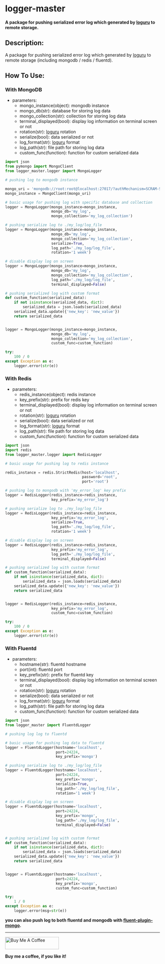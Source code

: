 # logger-master
**A package for pushing serialized error log which generated by [loguru](https://github.com/Delgan/loguru "loguru") to remote storage.**

## Description:
A package for pushing serialized error log which generated by [loguru](https://github.com/Delgan/loguru "loguru") to remote storage (including mongodb / redis / fluentd).

## How To Use:

### With MongoDB
* parameters:
    - mongo_instance(object): mongodb instance
    - mongo_db(str): database for storing log data
    - mongo_collection(str): collection for storing log data
    - terminal_displayed(bool): display log information on terminal screen or not
    - rotation(str): [loguru](https://github.com/Delgan/loguru#modern-string-formatting-using-braces-style) rotation
    - serialize(bool): data serialized or not
    - log_format(str): [loguru](https://github.com/Delgan/loguru#modern-string-formatting-using-braces-style) format
    - log_path(str): file path for storing log data
    - custom_func(function): function for custom serialized data
```python
import json
from pymongo import MongoClient
from logger_master.logger import MongoLogger

# pushing log to mongodb instance

mongo_uri = 'mongodb://root:root@localhost:27017/?authMechanism=SCRAM-SHA-1'
mongo_instance = MongoClient(mongo_uri)

# basic usage for pushing log with specific database and collection
logger = MongoLogger(mongo_instance=mongo_instance,
                     mongo_db='my_log',
                     mongo_collection='my_log_collection')

# pushing serialize log to ./my_log/log_file
logger = MongoLogger(mongo_instance=mongo_instance,
                     mongo_db='my_log',
                     mongo_collection='my_log_collection',
                     serialize=True,
                     log_path='./my_log/log_file',
                     rotation='1 week')

# disable display log on screen
logger = MongoLogger(mongo_instance=mongo_instance,
                     mongo_db='my_log',
                     mongo_collection='my_log_collection',
                     log_path='./my_log/log_file',
                     terminal_displayed=False)

# pushing serialized log with custom format
def custom_function(serialized_data):
    if not isinstance(serialized_data, dict):
        serialized_data = json.loads(serialized_data)
    serialized_data.update({'new_key': 'new_value'})
    return serialized_data


logger = MongoLogger(mongo_instance=mongo_instance,
                     mongo_db='my_log',
                     mongo_collection='my_log_collection', 
                     custom_func=custom_function)

try:
    100 / 0
except Exception as e:
    logger.error(str(e))
```

### With Redis
* parameters:
    - redis_instance(object): redis instance
    - key_prefix(str): prefix for redis key
    - terminal_displayed(bool): display log information on terminal screen or not
    - rotation(str): [loguru](https://github.com/Delgan/loguru#modern-string-formatting-using-braces-style) rotation
    - serialize(bool): data serialized or not
    - log_format(str): [loguru](https://github.com/Delgan/loguru#modern-string-formatting-using-braces-style) format
    - log_path(str): file path for storing log data
    - custom_func(function): function for custom serialized data
```python
import json
import redis
from logger_master.logger import RedisLogger

# basic usage for pushing log to redis instance

redis_instance = redis.StrictRedis(host='localhost',
                                   password='root',
                                   port='root')

# pushing log to mongodb with 'my_error_log' key prefix
logger = RedisLogger(redis_instance=redis_instance,
                     key_prefix='my_error_log')

# pushing serialize log to ./my_log/log_file
logger = RedisLogger(redis_instance=redis_instance,
                     key_prefix='my_error_log',
                     serialize=True,
                     log_path='./my_log/log_file',
                     rotation='1 week')

# disable display log on screen
logger = RedisLogger(redis_instance=redis_instance,
                     key_prefix='my_error_log',
                     log_path='./my_log/log_file',
                     terminal_displayed=False)

# pushing serialized log with custom format
def custom_function(serialized_data):
    if not isinstance(serialized_data, dict):
        serialized_data = json.loads(serialized_data)
    serialized_data.update({'new_key': 'new_value'})
    return serialized_data


logger = RedisLogger(redis_instance=redis_instance,
                     key_prefix='my_error_log',
                     custom_func=custom_function)

try:
    100 / 0
except Exception as e:
    logger.error(str(e))
```

### With Fluentd
* parameters:
    - hostname(str): fluentd hostname
    - port(int): fluentd port
    - key_prefix(str): prefix for fluentd key
    - terminal_displayed(bool): display log information on terminal screen or not
    - rotation(str): [loguru](https://github.com/Delgan/loguru#modern-string-formatting-using-braces-style) rotation
    - serialize(bool): data serialized or not
    - log_format(str): [loguru](https://github.com/Delgan/loguru#modern-string-formatting-using-braces-style) format
    - log_path(str): file path for storing log data
    - custom_func(function): function for custom serialized data
```python
import json
from logger_master import FluentdLogger

# pushing log log to fluentd

# basic usage for pushing log data to fluentd
logger = FluentdLogger(hostname='localhost',
                       port=24224,
                       key_prefix='mongo')

# pushing serialize log to ./my_log/log_file
logger = FluentdLogger(hostname='localhost',
                       port=24224,
                       key_prefix='mongo',
                       serialize=True,
                       log_path='./my_log/log_file',
                       rotation='1 week')

# disable display log on screen
logger = FluentdLogger(hostname='localhost',
                       port=24224,
                       key_prefix='mongo',
                       log_path='./my_log/log_file',
                       terminal_displayed=False)


# pushing serialized log with custom format
def custom_function(serialized_data):
    if not isinstance(serialized_data, dict):
        serialized_data = json.loads(serialized_data)
    serialized_data.update({'new_key': 'new_value'})
    return serialized_data


logger = FluentdLogger(hostname='localhost',
                       port=24224,
                       key_prefix='mongo',
                       custom_func=custom_function)

try:
    1 / 0
except Exception as e:
    logger.error(msg=str(e))
```
**you can also push log to both fluentd and mongodb with [fluent-plugin-mongo](https://docs.fluentd.org/output/mongo).**

---
<a href="https://www.buymeacoffee.com/jimmyyyeh" target="_blank"><img src="https://cdn.buymeacoffee.com/buttons/v2/default-blue.png" alt="Buy Me A Coffee" height="40" width="175"></a>

**Buy me a coffee, if you like it!**